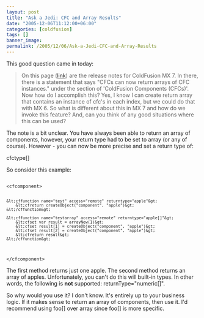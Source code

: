 ```yaml
---
layout: post
title: "Ask a Jedi: CFC and Array Results"
date: "2005-12-06T11:12:00+06:00"
categories: [coldfusion]
tags: []
banner_image: 
permalink: /2005/12/06/Ask-a-Jedi-CFC-and-Array-Results
---
```


This good question came in today:

<blockquote>
On this page (<a href="http://www.macromedia.com/support/documentation/en/coldfusion/mx7/releasenotes.html#changes">link</a>) are the release notes for ColdFusion MX 7.  In there, there is a statement that says "CFCs can now return arrays of CFC instances." under the section of 'ColdFusion Components (CFCs)'.  Now how do I accomplish this?  Yes, I know I can create return array that contains an instance of cfc's in each index, but we could do that with MX 6.  So what is different about this in MX 7 and how do we invoke this feature?  And, can you think of any good situations where this can be used?
</blockquote>

The note is a bit unclear. You have always been able to return an array of components, however, your return type had to be set to array (or any of course). However - you can now be more precise and set a return type of:

cfctype[]

So consider this example:

<code>
&lt;cfcomponent&gt;

	&lt;cffunction name="test" access="remote" returntype="apple"&gt;
		&lt;cfreturn createObject("component", "apple")&gt;
	&lt;/cffunction&gt;

	&lt;cffunction name="testarray" access="remote" returntype="apple[]"&gt;
		&lt;cfset var result = arrayNew(1)&gt;
		&lt;cfset result[1] = createObject("component", "apple")&gt;
		&lt;cfset result[2] = createObject("component", "apple")&gt;
		&lt;cfreturn result&gt;
	&lt;/cffunction&gt;
		
&lt;/cfcomponent&gt;
</code>

The first method returns just one apple. The second method returns an array of apples. Unfortunately, you can't do this will built-in types. In other words, the following is <b>not</b> supported: returnType="numeric[]". 

So why would you use it? I don't know. It's entirely up to your business logic. If it makes sense to return an array of components, then use it. I'd recommend using foo[] over array since foo[] is more specific.